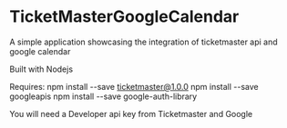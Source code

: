 # TicketMasterGoogleCalendar
A simple application showcasing the integration of ticketmaster api and google calendar 

Built with Nodejs

Requires:
npm install --save ticketmaster@1.0.0
npm install --save googleapis
npm install --save google-auth-library

You will need a Developer api key from Ticketmaster and Google
